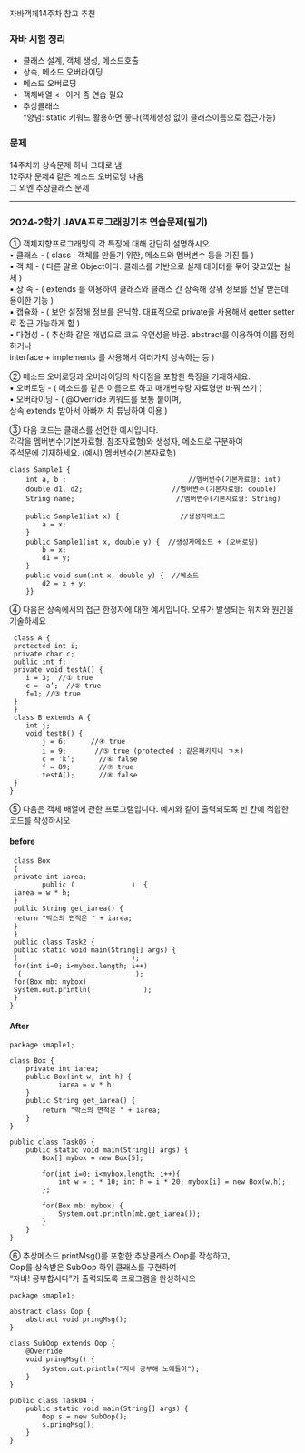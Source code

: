 자바객체14주차 참고 추천  
  
### 자바 시험 정리 
- 클래스 설계, 객체 생성, 메소드호출  
- 상속, 메소드 오버라이딩  
- 메소드 오버로딩  
- 객체배열 <- 이거 좀 연습 필요  
- 추상클래스  
*양념: static 키워드 활용하면 좋다(객체생성 없이 클래스이름으로 접근가능)  

### 문제 
14주차꺼 상속문제 하나 그대로 냄  
12주차 문제4 같은 메소드 오버로딩 나옴  
그 외엔 추상클래스 문제  

*** 
  
### 2024-2학기 JAVA프로그래밍기초 연습문제(필기) 
① 객체지향프로그래밍의 각 특징에 대해 간단히 설명하시오.  
▪ 클래스 - ( class : 객체를 만들기 위한, 메소드와 멤버변수 등을 가진 틀 )  
▪ 객  체 - ( 다른 말로 Object이다. 클래스를 기반으로 실제 데이터를 묶어 갖고있는 실체 )  
▪ 상  속 - ( extends 를 이용하여 클래스와 클래스 간 상속해 상위 정보를 전달 받는데 용이한 기능 )  
▪ 캡슐화 - ( 보안 설정해 정보를 은닉함. 대표적으로 private을 사용해서 getter setter로 접근 가능하게 함 )  
▪ 다형성 - ( 추상화 같은 개념으로 코드 유연성을 바꿈. abstract를 이용하여 이름 정의하거나    
interface + implements 를 사용해서 여러가지 상속하는 등 )  
  
② 메소드 오버로딩과 오버라이딩의 차이점을 포함한 특징을 기재하세요.  
▪ 오버로딩 - ( 메소드를 같은 이름으로 하고 매개변수랑 자료형만 바꿔 쓰기 )  
▪ 오버라이딩 - ( @Override 키워드를 보통 붙이며,  
상속 extends 받아서 아빠꺼 차 튜닝하여 이용 )  
  
③ 다음 코드는 클래스를 선언한 예시입니다.  
각각을 멤버변수(기본자료형, 참조자료형)와 생성자, 메소드로 구분하여  
주석문에 기재하세요.  (예시) 멤버변수(기본자료형)  
```
class Sample1 {
	int a, b ;                              //멤버변수(기본자료형: int) 
	double d1, d2;                      //멤버변수(기본자료형: double) 
	String name;                         //멤버변수(기본자료형: String) 

	public Sample1(int x) {               //생성자메소드 
		a = x;
	}
	public Sample1(int x, double y) {  //생성자메소드 + (오버로딩) 
		b = x;
		d1 = y;
	}
	public void sum(int x, double y) {  //메소드 
		d2 = x + y;
	}}

```
  
④ 다음은 상속에서의 접근 한정자에 대한 예시입니다. 오류가 발생되는 위치와 원인을 기술하세요  
```
 class A {
 protected int i;
 private char c;
 public int f;
 private void testA() {
 	i = 3;  //① true 
 	c = 'a’;  //② true 
 	f=1; //③ true 
 }
 }
 class B extends A {
 	int j;
 	void testB() {
 		j = 6;      //④ true 
		i = 9;       //⑤ true (protected : 같은패키지니 ㄱㅊ) 
 		c = 'k’;      //⑥ false 
 		f = 89;       //⑦ true 
 		testA();      //⑧ false 
 }
}
```
  
⑤ 다음은 객체 배열에 관한 프로그램입니다. 예시와 같이 출력되도록 빈 칸에 적합한 코드를 작성하시오  
#### before 
```
 class Box
 {
 private int iarea;
        public (              )  {
 iarea = w * h;
 }
 public String get_iarea() {
 return "박스의 면적은 " + iarea;
 }
 }
 public class Task2 {
 public static void main(String[] args) {
 (                            );
 for(int i=0; i<mybox.length; i++)
  (                            );
 for(Box mb: mybox)
 System.out.println(             );
 }
} 
```
#### After 
```
package smaple1;

class Box {
	private int iarea;
	public Box(int w, int h) {
        	iarea = w * h;
	}
	public String get_iarea() {
		return "박스의 면적은 " + iarea;
 	}
}

public class Task05 {
	public static void main(String[] args) {
		Box[] mybox = new Box[5];
	
		for(int i=0; i<mybox.length; i++){ 
			int w = i * 10; int h = i * 20; mybox[i] = new Box(w,h); 
		};
 		
 		for(Box mb: mybox) {
 			System.out.println(mb.get_iarea()); 
 		}
	}
}
```
  
⑥ 추상메소드 printMsg()를 포함한 추상클래스 Oop를 작성하고,  
Oop를 상속받은 SubOop 하위 클래스를 구현하여  
“자바! 공부합시다”가 출력되도록 프로그램을 완성하시오  
```
package smaple1;

abstract class Oop {
	abstract void pringMsg(); 
}

class SubOop extends Oop {
	@Override
	void pringMsg() {
		System.out.println("자바 공부해 노예들아");
	}
}

public class Task04 {
	public static void main(String[] args) {
		Oop s = new SubOop();
		s.pringMsg();
	}
}
```
